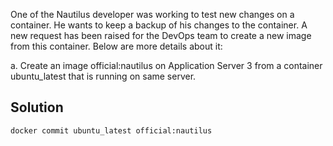 One of the Nautilus developer was working to test new changes on a container. He wants to keep a backup of his changes to the container. A new request has been raised for the DevOps team to create a new image from this container. Below are more details about it:


a. Create an image official:nautilus on Application Server 3 from a container ubuntu_latest that is running on same server.

## Solution

```
docker commit ubuntu_latest official:nautilus
```
